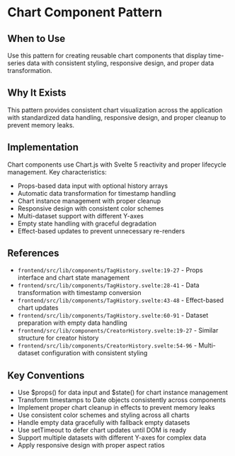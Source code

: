 # Chart Component Pattern

## When to Use
Use this pattern for creating reusable chart components that display time-series data with consistent styling, responsive design, and proper data transformation.

## Why It Exists
This pattern provides consistent chart visualization across the application with standardized data handling, responsive design, and proper cleanup to prevent memory leaks.

## Implementation
Chart components use Chart.js with Svelte 5 reactivity and proper lifecycle management. Key characteristics:

- Props-based data input with optional history arrays
- Automatic data transformation for timestamp handling
- Chart instance management with proper cleanup
- Responsive design with consistent color schemes
- Multi-dataset support with different Y-axes
- Empty state handling with graceful degradation
- Effect-based updates to prevent unnecessary re-renders

## References
- `frontend/src/lib/components/TagHistory.svelte:19-27` - Props interface and chart state management
- `frontend/src/lib/components/TagHistory.svelte:28-41` - Data transformation with timestamp conversion
- `frontend/src/lib/components/TagHistory.svelte:43-48` - Effect-based chart updates
- `frontend/src/lib/components/TagHistory.svelte:60-91` - Dataset preparation with empty data handling
- `frontend/src/lib/components/CreatorHistory.svelte:19-27` - Similar structure for creator history
- `frontend/src/lib/components/CreatorHistory.svelte:54-96` - Multi-dataset configuration with consistent styling

## Key Conventions
- Use $props() for data input and $state() for chart instance management
- Transform timestamps to Date objects consistently across components
- Implement proper chart cleanup in effects to prevent memory leaks
- Use consistent color schemes and styling across all charts
- Handle empty data gracefully with fallback empty datasets
- Use setTimeout to defer chart updates until DOM is ready
- Support multiple datasets with different Y-axes for complex data
- Apply responsive design with proper aspect ratios